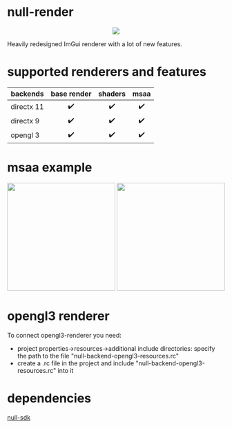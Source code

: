 ﻿# null-render
<p align="center">
  <img src="https://i.imgur.com/9R6S6I6.png">
</p>
Heavily redesigned ImGui renderer with a lot of new features.

# supported renderers and features

| backends      | base render | shaders | msaa |
| ------------- |:-----------:|:-------:|:----:|
| directx 11    | ✔️          | ✔️     | ✔️   |
| directx 9     | ✔️          | ✔️     | ✔️   |
| opengl 3      | ✔️          | ✔️     | ✔️   |

# msaa example
<p float="left">
  <img width=250 src="https://i.imgur.com/pQJvFcA.png">
  <img width=250 src="https://i.imgur.com/i0lurGn.png">
</p>

# opengl3 renderer
To connect opengl3-renderer you need:
- project properties->resources->additional include directories: specify the path to the file "null-backend-opengl3-resources.rc"
- create a .rc file in the project and include "null-backend-opengl3-resources.rc" into it

# dependencies
[null-sdk](https://github.com/nullptr-sources/null-sdk)